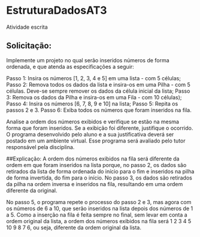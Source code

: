# EstruturaDadosAT3
Atividade escrita 


## Solicitação:
Implemente um projeto no qual serão inseridos números de forma ordenada, e que atenda as especificações a seguir: 
 
Passo 1: Insira os números [1, 2, 3, 4 e 5] em uma lista - com 5 células; 
Passo 2: Remova todos os dados da lista e insira-os em uma Pilha - com 5 células. Deve-se sempre remover os dados da célula inicial da lista; 
Passo 3: Remova os dados da Pilha e insira-os em uma Fila - com 10 células); 
Passo 4: Insira os números [6, 7, 8, 9 e 10] na lista; 
Passo 5: Repita os passos 2 e 3. 
Passo 6: Exiba todos os números que foram inseridos na fila. 

Analise a ordem dos números exibidos e verifique se estão na mesma forma que foram inseridos. Se a exibição foi diferente, justifique o ocorrido. 
O programa desenvolvido pelo aluno e a sua justificativa deverá ser postado em um ambiente virtual. Esse programa será avaliado pelo tutor responsável pela disciplina.



##Explicação:
A ordem dos números exibidos na fila será diferente da ordem em que foram inseridos na lista porque, no passo 2, os dados são retirados da lista de forma ordenada do início para o fim e inseridos na pilha de forma invertida, do fim para o início. No passo 3, os dados são retirados da pilha na ordem inversa e inseridos na fila, resultando em uma ordem diferente da original.

No passo 5, o programa repete o processo do passo 2 e 3, mas agora com os números de 6 a 10, que serão inseridos na lista depois dos números de 1 a 5. Como a inserção na fila é feita sempre no final, sem levar em conta a ordem original da lista, a ordem dos números exibidos na fila será 1 2 3 4 5 10 9 8 7 6, ou seja, diferente da ordem original da lista.
